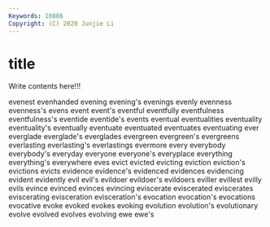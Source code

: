 ```yaml
---
Keywords: 10886
Copyright: (C) 2020 Junjie Li
---
```


# title

Write contents here!!!
 
evenest 
evenhanded
evening 
evening's 
evenings 
evenly 
evenness 
evenness's 
evens 
event 
event's 
eventful
eventfully 
eventfulness 
eventfulness's 
eventide 
eventide's 
events 
eventual 
eventualities 
eventuality 
eventuality's
eventually 
eventuate 
eventuated 
eventuates 
eventuating 
ever 
everglade 
everglade's 
everglades 
evergreen
evergreen's 
evergreens 
everlasting 
everlasting's 
everlastings 
evermore 
every 
everybody 
everybody's 
everyday
everyone 
everyone's 
everyplace 
everything 
everything's 
everywhere 
eves 
evict 
evicted 
evicting
eviction 
eviction's 
evictions 
evicts 
evidence 
evidence's 
evidenced 
evidences 
evidencing 
evident
evidently 
evil 
evil's 
evildoer 
evildoer's 
evildoers 
eviller 
evillest 
evilly 
evils
evince 
evinced 
evinces 
evincing 
eviscerate 
eviscerated 
eviscerates 
eviscerating 
evisceration 
evisceration's
evocation 
evocation's 
evocations 
evocative 
evoke 
evoked 
evokes 
evoking 
evolution 
evolution's
evolutionary 
evolve 
evolved 
evolves 
evolving 
ewe 
ewe's 
